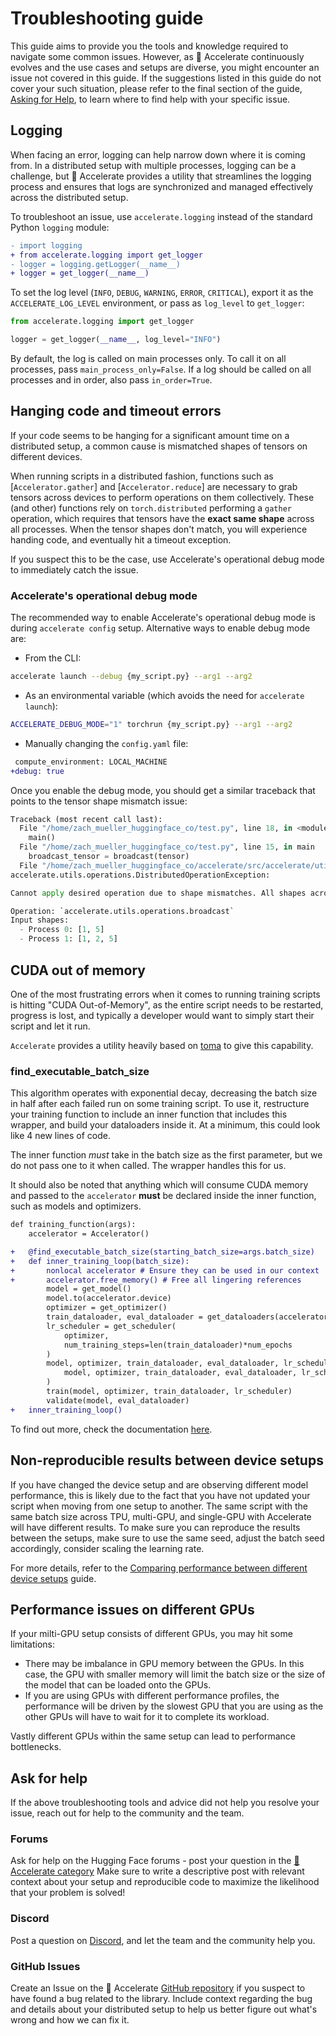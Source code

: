 <!--Copyright 2023 The HuggingFace Team. All rights reserved.

Licensed under the Apache License, Version 2.0 (the "License"); you may not use this file except in compliance with
the License. You may obtain a copy of the License at

http://www.apache.org/licenses/LICENSE-2.0

Unless required by applicable law or agreed to in writing, software distributed under the License is distributed on
an "AS IS" BASIS, WITHOUT WARRANTIES OR CONDITIONS OF ANY KIND, either express or implied. See the License for the
specific language governing permissions and limitations under the License.

⚠️ Note that this file is in Markdown but contain specific syntax for our doc-builder (similar to MDX) that may not be
rendered properly in your Markdown viewer.
-->

# Troubleshooting guide

This guide aims to provide you the tools and knowledge required to navigate some common issues. However, 
as 🤗 Accelerate continuously evolves and the use cases and setups are diverse, you might encounter an issue not covered in this 
guide. If the suggestions listed in this guide do not cover your such situation, please refer to the final section of 
the guide, [Asking for Help](#ask-for-help), to learn where to find help with your specific issue.

## Logging

When facing an error, logging can help narrow down where it is coming from. In a distributed setup with multiple processes, 
logging can be a challenge, but 🤗 Accelerate provides a utility that streamlines the logging process and ensures that 
logs are synchronized and managed effectively across the distributed setup. 

To troubleshoot an issue, use `accelerate.logging` instead of the standard Python `logging` module:

```diff
- import logging
+ from accelerate.logging import get_logger
- logger = logging.getLogger(__name__)
+ logger = get_logger(__name__)
```

To set the log level (`INFO`, `DEBUG`, `WARNING`, `ERROR`, `CRITICAL`), export it as the `ACCELERATE_LOG_LEVEL` environment,
or pass as `log_level` to `get_logger`:

```python
from accelerate.logging import get_logger

logger = get_logger(__name__, log_level="INFO")
```

By default, the log is called on main processes only. To call it on all processes, pass `main_process_only=False`.
If a log should be called on all processes and in order, also pass `in_order=True`.

## Hanging code and timeout errors

If your code seems to be hanging for a significant amount time on a distributed setup, a common cause is mismatched shapes of tensors on different 
devices. 

When running scripts in a distributed fashion, functions such as [`Accelerator.gather`] and [`Accelerator.reduce`] are 
necessary to grab tensors across devices to perform operations on them collectively. These (and other) functions rely on 
`torch.distributed` performing a `gather` operation, which requires that tensors have the **exact same shape** across all processes.
When the tensor shapes don't match, you will experience handing code, and eventually hit a timeout exception. 

If you suspect this to be the case, use Accelerate's operational debug mode to immediately catch the issue. 

### Accelerate's operational debug mode

The recommended way to enable Accelerate's operational debug mode is during `accelerate config` setup. 
Alternative ways to enable debug mode are: 

* From the CLI: 

```bash
accelerate launch --debug {my_script.py} --arg1 --arg2
```

* As an environmental variable (which avoids the need for `accelerate launch`):

```bash
ACCELERATE_DEBUG_MODE="1" torchrun {my_script.py} --arg1 --arg2
```

* Manually changing the `config.yaml` file:

```diff
 compute_environment: LOCAL_MACHINE
+debug: true
```

Once you enable the debug mode, you should get a similar traceback that points to the tensor shape mismatch issue:

```py
Traceback (most recent call last):
  File "/home/zach_mueller_huggingface_co/test.py", line 18, in <module>
    main()
  File "/home/zach_mueller_huggingface_co/test.py", line 15, in main
    broadcast_tensor = broadcast(tensor)
  File "/home/zach_mueller_huggingface_co/accelerate/src/accelerate/utils/operations.py", line 303, in wrapper
accelerate.utils.operations.DistributedOperationException:

Cannot apply desired operation due to shape mismatches. All shapes across devices must be valid.

Operation: `accelerate.utils.operations.broadcast`
Input shapes:
  - Process 0: [1, 5]
  - Process 1: [1, 2, 5]
  ```

## CUDA out of memory

One of the most frustrating errors when it comes to running training scripts is hitting "CUDA Out-of-Memory", 
as the entire script needs to be restarted, progress is lost, and typically a developer would want to simply
start their script and let it run.

`Accelerate` provides a utility heavily based on [toma](https://github.com/BlackHC/toma) to give this capability.

### find_executable_batch_size

This algorithm operates with exponential decay, decreasing the batch size in half after each failed run on some 
training script. To use it, restructure your training function to include an inner function that includes this wrapper, 
and build your dataloaders inside it. At a minimum, this could look like 4 new lines of code. 

<Tip warning={true}> 

The inner function *must* take in the batch size as the first parameter, but we do not pass one to it when called. The wrapper handles this for us.

</Tip>

It should also be noted that anything which will consume CUDA memory and passed to the `accelerator` **must** be declared inside the inner function,
such as models and optimizers.

```diff
def training_function(args):
    accelerator = Accelerator()

+   @find_executable_batch_size(starting_batch_size=args.batch_size)
+   def inner_training_loop(batch_size):
+       nonlocal accelerator # Ensure they can be used in our context
+       accelerator.free_memory() # Free all lingering references
        model = get_model()
        model.to(accelerator.device)
        optimizer = get_optimizer()
        train_dataloader, eval_dataloader = get_dataloaders(accelerator, batch_size)
        lr_scheduler = get_scheduler(
            optimizer, 
            num_training_steps=len(train_dataloader)*num_epochs
        )
        model, optimizer, train_dataloader, eval_dataloader, lr_scheduler = accelerator.prepare(
            model, optimizer, train_dataloader, eval_dataloader, lr_scheduler
        )
        train(model, optimizer, train_dataloader, lr_scheduler)
        validate(model, eval_dataloader)
+   inner_training_loop()
```

To find out more, check the documentation [here](../package_reference/utilities#accelerate.find_executable_batch_size).

## Non-reproducible results between device setups

If you have changed the device setup and are observing different model performance, this is likely due to the fact that 
you have not updated your script when moving from one setup to another. The same script with the same batch size across TPU, 
multi-GPU, and single-GPU with Accelerate will have different results. To make sure you can reproduce the results between 
the setups, make sure to use the same seed, adjust the batch seed accordingly, consider scaling the learning rate. 

For more details, refer to the [Comparing performance between different device setups](../concept_guides/performance) guide.

## Performance issues on different GPUs

If your milti-GPU setup consists of different GPUs, you may hit some limitations:

- There may be imbalance in GPU memory between the GPUs. In this case, the GPU with smaller memory will limit the batch size or the size of the model that can be loaded onto the GPUs.
- If you are using GPUs with different performance profiles, the performance will be driven by the slowest GPU that you are using as the other GPUs will have to wait for it to complete its workload.

Vastly different GPUs within the same setup can lead to performance bottlenecks. 

## Ask for help

If the above troubleshooting tools and advice did not help you resolve your issue, reach out for help to the community 
and the team.

### Forums 

Ask for help on the Hugging Face forums - post your question in the [🤗Accelerate category](https://discuss.huggingface.co/c/accelerate/18) 
Make sure to write a descriptive post with relevant context about your setup and reproducible code to maximize the likelihood that your problem is solved!

### Discord

Post a question on [Discord](http://hf.co/join/discord), and let the team and the community help you.

### GitHub Issues

Create an Issue on the 🤗 Accelerate [GitHub repository](https://github.com/huggingface/accelerate/issues) if you suspect 
to have found a bug related to the library. Include context regarding the bug and details about your distributed setup
to help us better figure out what's wrong and how we can fix it.
